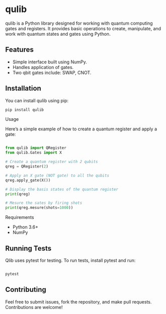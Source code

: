 # qulib

qulib is a Python library designed for working with quantum computing gates and registers. It provides basic operations to create, manipulate, and work with quantum states and gates using Python.

## Features

- Simple interface built using NumPy.
- Handles application of gates.
- Two qbit gates include: SWAP, CNOT.

## Installation

You can install qulib using pip:

```bash
pip install qulib
```

Usage

Here’s a simple example of how to create a quantum register and apply a gate:

```python

from qulib import QRegister
from qulib.Gates import X

# Create a quantum register with 2 qubits
qreg = QRegister(2)

# Apply an X gate (NOT gate) to all the qubits
qreg.apply_gate(X())

# Display the basis states of the quantum register
print(qreg)

# Mesure the sates by firing shots
print(qreg.mesure(shots=1000))
```

Requirements
- Python 3.6+
- NumPy

## Running Tests

Qlib uses pytest for testing. To run tests, install pytest and run:

```bash

pytest
```

## Contributing

Feel free to submit issues, fork the repository, and make pull requests. Contributions are welcome!
